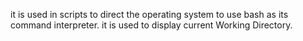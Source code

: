it is used in scripts to direct the operating system to use bash as its command interpreter.
it is used to display current  Working Directory.
